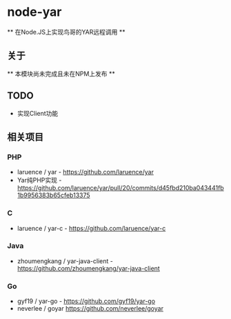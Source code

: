 # node-yar
** 在Node.JS上实现鸟哥的YAR远程调用 **

## 关于
** 本模块尚未完成且未在NPM上发布 **

## TODO
- 实现Client功能

## 相关项目
### PHP
- laruence / yar - https://github.com/laruence/yar
- Yar纯PHP实现 - https://github.com/laruence/yar/pull/20/commits/d45fbd210ba043441fb1b9956383b65cfeb13375

### C
- laruence / yar-c - https://github.com/laruence/yar-c

### Java
- zhoumengkang / yar-java-client - https://github.com/zhoumengkang/yar-java-client

### Go
- gyf19 / yar-go - https://github.com/gyf19/yar-go
- neverlee / goyar https://github.com/neverlee/goyar
